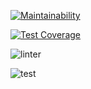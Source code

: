 [![Maintainability](https://api.codeclimate.com/v1/badges/043545cb8df8f86e85c0/maintainability)](https://codeclimate.com/github/deffuzerg/gendiff/maintainability)

[![Test Coverage](https://api.codeclimate.com/v1/badges/043545cb8df8f86e85c0/test_coverage)](https://codeclimate.com/github/deffuzerg/gendiff/test_coverage)

![linter](https://github.com/deffuzerg/gendiff/actions/workflows/difference.yml/badge.svg)

![test](https://github.com/deffuzerg/gendiff/actions/workflows/test.yml/badge.svg)